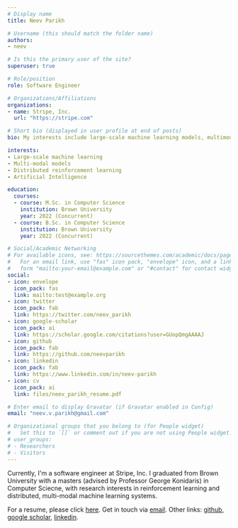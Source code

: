 ```yaml
---
# Display name
title: Neev Parikh

# Username (this should match the folder name)
authors:
- neev

# Is this the primary user of the site?
superuser: true

# Role/position
role: Software Engineer

# Organizations/Affiliations
organizations:
- name: Stripe, Inc.
  url: "https://stripe.com"

# Short bio (displayed in user profile at end of posts)
bio: My interests include large-scale machine learning models, multimodal systems, reinforcement learning, distributed systems.

interests:
- Large-scale machine learning
- Multi-modal models
- Distributed reinforcement learning
- Artificial Intelligence

education:
  courses:
  - course: M.Sc. in Computer Science 
    institution: Brown University
    year: 2022 (Concurrent)
  - course: B.Sc. in Computer Science
    institution: Brown University
    year: 2022 (Concurrent)

# Social/Academic Networking
# For available icons, see: https://sourcethemes.com/academic/docs/page-builder/#icons
#   For an email link, use "fas" icon pack, "envelope" icon, and a link in the
#   form "mailto:your-email@example.com" or "#contact" for contact widget.
social:
- icon: envelope
  icon_pack: fas
  link: mailto:test@example.org
- icon: twitter
  icon_pack: fab
  link: https://twitter.com/neev_parikh
- icon: google-scholar
  icon_pack: ai
  link: https://scholar.google.com/citations?user=GUopQmgAAAAJ
- icon: github
  icon_pack: fab
  link: https://github.com/neevparikh
- icon: linkedin 
  icon_pack: fab
  link: https://www.linkedin.com/in/neev-parikh
- icon: cv
  icon_pack: ai
  link: files/neev_parikh_resume.pdf

# Enter email to display Gravatar (if Gravatar enabled in Config)
email: "neev.v.parikh@gmail.com"

# Organizational groups that you belong to (for People widget)
#   Set this to `[]` or comment out if you are not using People widget.
# user_groups:
# - Researchers
# - Visitors
---
```


Currently, I'm a software engineer at Stripe, Inc. I graduated from Brown University with a masters (advised by Professor George Konidaris) in Computer Sciecne, with research interests in reinforcement learning and distributed, multi-modal machine learning systems. 

For a resume, please click [here](files/neev_parikh_resume.pdf). Get in touch via [email](mailto:neev.v.parikh@gmail.com). Other links: [github](https://github.com/neevparikh), [google scholar](https://scholar.google.com/citations?user=GUopQmgAAAAJ), [linkedin](https://www.linkedin.com/in/neev-parikh).
